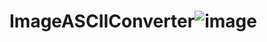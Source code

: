 # ImageASCIIConverter![image](https://github.com/vovkka/ImageASCIIConverter/assets/115400680/632e8469-be3e-46da-909c-4ccab8cd335c)
